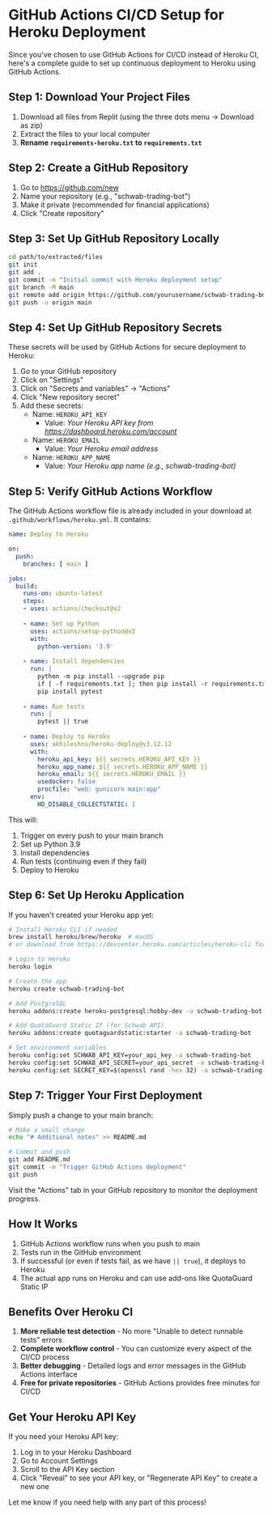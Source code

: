 # GitHub Actions CI/CD Setup for Heroku Deployment

Since you've chosen to use GitHub Actions for CI/CD instead of Heroku CI, here's a complete guide to set up continuous deployment to Heroku using GitHub Actions.

## Step 1: Download Your Project Files

1. Download all files from Replit (using the three dots menu -> Download as zip)
2. Extract the files to your local computer
3. **Rename `requirements-heroku.txt` to `requirements.txt`**

## Step 2: Create a GitHub Repository

1. Go to https://github.com/new
2. Name your repository (e.g., "schwab-trading-bot")
3. Make it private (recommended for financial applications)
4. Click "Create repository"

## Step 3: Set Up GitHub Repository Locally

```bash
cd path/to/extracted/files
git init
git add .
git commit -m "Initial commit with Heroku deployment setup"
git branch -M main
git remote add origin https://github.com/yourusername/schwab-trading-bot.git
git push -u origin main
```

## Step 4: Set Up GitHub Repository Secrets

These secrets will be used by GitHub Actions for secure deployment to Heroku:

1. Go to your GitHub repository
2. Click on "Settings"
3. Click on "Secrets and variables" -> "Actions"
4. Click "New repository secret"
5. Add these secrets:
   - Name: `HEROKU_API_KEY`
     - Value: *Your Heroku API key from https://dashboard.heroku.com/account*
   - Name: `HEROKU_EMAIL`
     - Value: *Your Heroku email address*
   - Name: `HEROKU_APP_NAME`
     - Value: *Your Heroku app name (e.g., schwab-trading-bot)*

## Step 5: Verify GitHub Actions Workflow

The GitHub Actions workflow file is already included in your download at `.github/workflows/heroku.yml`. It contains:

```yaml
name: Deploy to Heroku

on:
  push:
    branches: [ main ]

jobs:
  build:
    runs-on: ubuntu-latest
    steps:
    - uses: actions/checkout@v2
    
    - name: Set up Python
      uses: actions/setup-python@v2
      with:
        python-version: '3.9'
    
    - name: Install dependencies
      run: |
        python -m pip install --upgrade pip
        if [ -f requirements.txt ]; then pip install -r requirements.txt; fi
        pip install pytest
    
    - name: Run tests
      run: |
        pytest || true
    
    - name: Deploy to Heroku
      uses: akhileshns/heroku-deploy@v3.12.12
      with:
        heroku_api_key: ${{ secrets.HEROKU_API_KEY }}
        heroku_app_name: ${{ secrets.HEROKU_APP_NAME }}
        heroku_email: ${{ secrets.HEROKU_EMAIL }}
        usedocker: false
        procfile: "web: gunicorn main:app"
      env:
        HD_DISABLE_COLLECTSTATIC: 1
```

This will:
1. Trigger on every push to your main branch
2. Set up Python 3.9
3. Install dependencies
4. Run tests (continuing even if they fail)
5. Deploy to Heroku

## Step 6: Set Up Heroku Application

If you haven't created your Heroku app yet:

```bash
# Install Heroku CLI if needed
brew install heroku/brew/heroku  # macOS
# or download from https://devcenter.heroku.com/articles/heroku-cli for other platforms

# Login to Heroku
heroku login

# Create the app
heroku create schwab-trading-bot

# Add PostgreSQL
heroku addons:create heroku-postgresql:hobby-dev -a schwab-trading-bot

# Add QuotaGuard Static IP (for Schwab API)
heroku addons:create quotaguardstatic:starter -a schwab-trading-bot

# Set environment variables
heroku config:set SCHWAB_API_KEY=your_api_key -a schwab-trading-bot
heroku config:set SCHWAB_API_SECRET=your_api_secret -a schwab-trading-bot
heroku config:set SECRET_KEY=$(openssl rand -hex 32) -a schwab-trading-bot
```

## Step 7: Trigger Your First Deployment

Simply push a change to your main branch:

```bash
# Make a small change
echo "# Additional notes" >> README.md

# Commit and push
git add README.md
git commit -m "Trigger GitHub Actions deployment"
git push
```

Visit the "Actions" tab in your GitHub repository to monitor the deployment progress.

## How It Works

1. GitHub Actions workflow runs when you push to main
2. Tests run in the GitHub environment
3. If successful (or even if tests fail, as we have `|| true`), it deploys to Heroku
4. The actual app runs on Heroku and can use add-ons like QuotaGuard Static IP

## Benefits Over Heroku CI

1. **More reliable test detection** - No more "Unable to detect runnable tests" errors
2. **Complete workflow control** - You can customize every aspect of the CI/CD process
3. **Better debugging** - Detailed logs and error messages in the GitHub Actions interface
4. **Free for private repositories** - GitHub Actions provides free minutes for CI/CD

## Get Your Heroku API Key

If you need your Heroku API key:
1. Log in to your Heroku Dashboard
2. Go to Account Settings
3. Scroll to the API Key section
4. Click "Reveal" to see your API key, or "Regenerate API Key" to create a new one

Let me know if you need help with any part of this process!